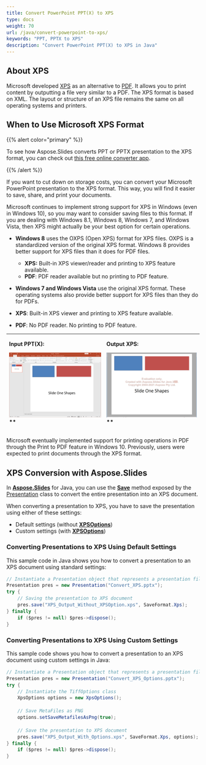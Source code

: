 ```yaml
---
title: Convert PowerPoint PPT(X) to XPS
type: docs
weight: 70
url: /java/convert-powerpoint-to-xps/
keywords: "PPT, PPTX to XPS"
description: "Convert PowerPoint PPT(X) to XPS in Java"
---
```


## **About XPS**
Microsoft developed [XPS](https://docs.fileformat.com/page-description-language/xps/) as an alternative to [PDF](https://docs.fileformat.com/pdf/).  It allows you to print content by outputting a file very similar to a PDF. The XPS format is based on XML. The layout or structure of an XPS file remains the same on all operating systems and printers. 

## When to Use Microsoft XPS Format

{{% alert color="primary" %}} 

To see how Aspose.Slides converts PPT or PPTX presentation to the XPS format, you can check out [this free online converter app](https://products.aspose.app/slides/conversion). 

{{% /alert %}} 

If you want to cut down on storage costs, you can convert your Microsoft PowerPoint presentation to the XPS format. This way, you will find it easier to save, share, and print your documents. 

Microsoft continues to implement strong support for XPS in Windows (even in Windows 10), so you may want to consider saving files to this format. If you are dealing with Windows 8.1, Windows 8, Windows 7, and Windows Vista, then XPS might actually be your best option for certain operations. 

- **Windows 8** uses the OXPS (Open XPS) format for XPS files. OXPS is a standardized version of the original XPS format. Windows 8 provides better support for XPS files than it does for PDF files. 
  - **XPS:** Built-in XPS viewer/reader and printing to XPS feature available. 
  - **PDF**: PDF reader available but no printing to PDF feature. 

-  **Windows 7 and Windows Vista** use the original XPS format. These operating systems also provide better support for XPS files than they do for PDFs. 
  - **XPS**: Built-in XPS viewer and printing to XPS feature available. 
  - **PDF**: No PDF reader. No printing to PDF feature. 

|<p>**Input PPT(X):</p><p>**![todo:image_alt_text](convert-powerpoint-ppt-and-pptx-to-microsoft-xps-document_1.png)**</p>|<p>**Output XPS:</p><p>**![todo:image_alt_text](convert-powerpoint-ppt-and-pptx-to-microsoft-xps-document_2.png)**</p>|
| :- | :- |



Microsoft eventually implemented support for printing operations in PDF through the Print to PDF feature in Windows 10. Previously, users were expected to print documents through the XPS format. 

## XPS Conversion with Aspose.Slides

In [**Aspose.Slides**](https://products.aspose.com/slides/java) for Java, you can use the [**Save**](https://apireference.aspose.com/slides/java/com.aspose.slides/Presentation#save-java.lang.String-int-com.aspose.slides.ISaveOptions-) method exposed by the [Presentation](https://apireference.aspose.com/slides/java/com.aspose.slides/Presentation) class to convert the entire presentation into an XPS document. 

When converting a presentation to XPS, you have to save the presentation using either of these settings:

- Default settings (without [**XPSOptions**](https://apireference.aspose.com/java/slides/com.aspose.slides/xpsoptions))
- Custom settings (with [**XPSOptions**](https://apireference.aspose.com/java/slides/com.aspose.slides/xpsoptions))

### **Converting Presentations to XPS Using Default Settings**

This sample code in Java shows you how to convert a presentation to an XPS document using standard settings:

```java
// Instantiate a Presentation object that represents a presentation file
Presentation pres = new Presentation("Convert_XPS.pptx");
try {
    // Saving the presentation to XPS document
    pres.save("XPS_Output_Without_XPSOption.xps", SaveFormat.Xps);
} finally {
    if ($pres != null) $pres->dispose();
}
```


### **Converting Presentations to XPS Using Custom Settings**
This sample code shows you how to convert a presentation to an XPS document using custom settings in Java:

```java
// Instantiate a Presentation object that represents a presentation file
Presentation pres = new Presentation("Convert_XPS_Options.pptx");
try {
    // Instantiate the TiffOptions class
    XpsOptions options = new XpsOptions();

    // Save MetaFiles as PNG
    options.setSaveMetafilesAsPng(true);

    // Save the presentation to XPS document
    pres.save("XPS_Output_With_Options.xps", SaveFormat.Xps, options);
} finally {
    if ($pres != null) $pres->dispose();
}
```